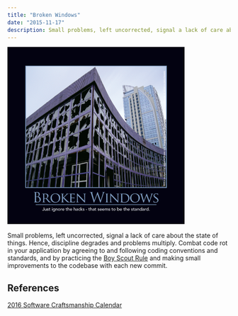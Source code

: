 ```yaml
---
title: "Broken Windows"
date: "2015-11-17"
description: Small problems, left uncorrected, signal a lack of care about the state of things.
---
```


![BrokenWindows](images/broken-windows-400x400.png)

Small problems, left uncorrected, signal a lack of care about the state of things. Hence, discipline degrades and problems multiply. Combat code rot in your application by agreeing to and following coding conventions and standards, and by practicing the [Boy Scout Rule](/boy-scout-rule/) and making small improvements to the codebase with each new commit.

## References

[2016 Software Craftsmanship Calendar](http://amzn.to/1NI2m22)
